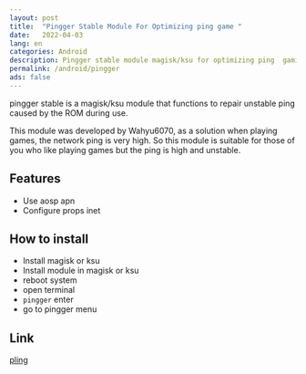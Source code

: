 ```yaml
---
layout: post
title:  "Pingger Stable Module For Optimizing ping game "
date:   2022-04-03
lang: en
categories: Android
description: Pingger stable module magisk/ksu for optimizing ping  gaming experience
permalink: /android/pingger
ads: false
---
```


pingger stable is a magisk/ksu module that functions to repair unstable ping caused by the ROM during use.

This module was developed by Wahyu6070, as a solution when playing games, the network ping is very high. So this module is suitable for those of you who like playing games but the ping is high and unstable.

## Features

- Use aosp apn
- Configure props inet

## How to install

- Install magisk or ksu
- Install module in magisk or ksu
- reboot system
- open terminal
- ``pingger`` enter
- go to pingger menu

## Link

[pling](https://www.pling.com/p/2118270/)
